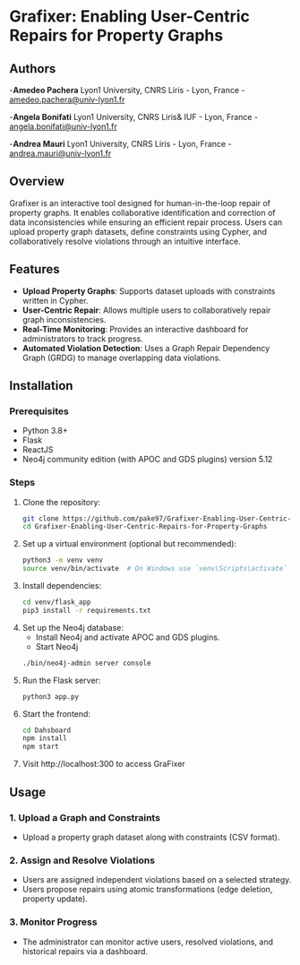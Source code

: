 # Grafixer: Enabling User-Centric Repairs for Property Graphs

## Authors
-**Amedeo Pachera**  Lyon1 University, CNRS Liris - Lyon, France - amedeo.pachera@univ-lyon1.fr</p>
-**Angela Bonifati**  Lyon1 University, CNRS Liris& IUF -  Lyon, France - angela.bonifati@univ-lyon1.fr</p>
-**Andrea Mauri**  Lyon1 University, CNRS Liris - Lyon, France - andrea.mauri@univ-lyon1.fr</p>


## Overview
Grafixer is an interactive tool designed for human-in-the-loop repair of property graphs. It enables collaborative identification and correction of data inconsistencies while ensuring an efficient repair process. Users can upload property graph datasets, define constraints using Cypher, and collaboratively resolve violations through an intuitive interface.

## Features
- **Upload Property Graphs**: Supports dataset uploads with constraints written in Cypher.
- **User-Centric Repair**: Allows multiple users to collaboratively repair graph inconsistencies.
- **Real-Time Monitoring**: Provides an interactive dashboard for administrators to track progress.
- **Automated Violation Detection**: Uses a Graph Repair Dependency Graph (GRDG) to manage overlapping data violations.


## Installation
### Prerequisites
- Python 3.8+
- Flask
- ReactJS
- Neo4j community edition (with APOC and GDS plugins) version 5.12

### Steps
1. Clone the repository:
   ```sh
   git clone https://github.com/pake97/Grafixer-Enabling-User-Centric-Repairs-for-Property-Graphs.git
   cd Grafixer-Enabling-User-Centric-Repairs-for-Property-Graphs
   ```
2. Set up a virtual environment (optional but recommended):
   ```sh
   python3 -m venv venv
   source venv/bin/activate  # On Windows use `venv\Scripts\activate`
   ```
3. Install dependencies:
   ```sh
   cd venv/flask_app
   pip3 install -r requirements.txt
   ```
4. Set up the Neo4j database:
   - Install Neo4j and activate APOC and GDS plugins.
   - Start Neo4j 
   ```sh
   ./bin/neo4j-admin server console
   ```
5. Run the Flask server:
   ```sh
   python3 app.py
   ```
6. Start the frontend:
   ```sh
   cd Dahsboard
   npm install
   npm start
   ```
7. Visit http://localhost:300 to access GraFixer

## Usage
### 1. Upload a Graph and Constraints
- Upload a property graph dataset along with constraints (CSV format).

### 2. Assign and Resolve Violations
- Users are assigned independent violations based on a selected strategy.
- Users propose repairs using atomic transformations (edge deletion, property update).

### 3. Monitor Progress
- The administrator can monitor active users, resolved violations, and historical repairs via a dashboard.

